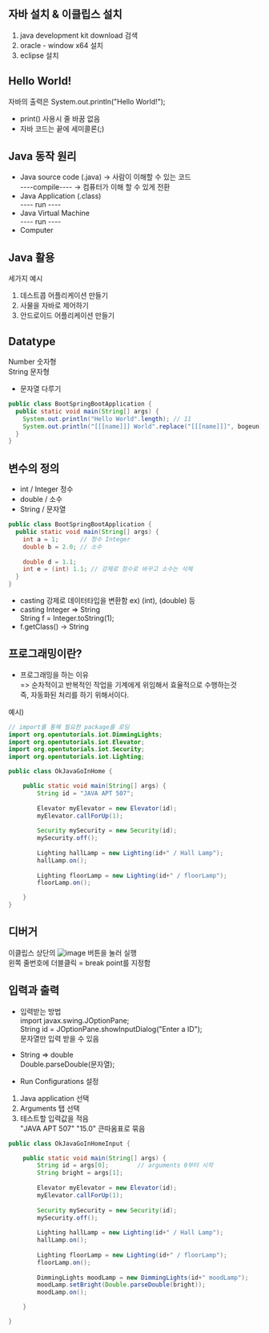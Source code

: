 ## 자바 설치 & 이클립스 설치

1. java development kit download 검색
2. oracle - window x64 설치
3. eclipse 설치


## Hello World!
자바의 출력은 System.out.println("Hello World!");
* print() 사용시 줄 바꿈 없음
* 자바 코드는 끝에 세미콜론(;)

## Java 동작 원리
* Java source code (.java) -> 사람이 이해할 수 있는 코드    
----compile----            -> 컴퓨터가 이해 할 수 있게 전환
* Java Application (.class)    
----  run  ----
* Java Virtual Machine    
----  run  ----
* Computer

## Java 활용
세가지 예시
1. 데스트콥 어플리케이션 만들기
2. 사물을 자바로 제어하기
3. 안드로이드 어플리케이션 만들기

## Datatype
Number 숫자형    
String 문자형
* 문자열 다루기
```java
public class BootSpringBootApplication {
  public static void main(String[] args) {
    System.out.println("Hello World".length); // 11
    System.out.println("[[[name]]] World".replace("[[[name]]]", bogeun); //bogeun World
  }
}
```

## 변수의 정의
* int    / Integer 정수
* double / 소수
* String / 문자열
```java
public class BootSpringBootApplication {
  public static void main(String[] args) {
    int a = 1;      // 정수 Integer
    double b = 2.0; // 소수
    
    double d = 1.1;
    int e = (int) 1.1; // 강제로 정수로 바꾸고 소수는 삭제
  }
}
```
* casting 강제로 데이터타입을 변환함 ex) (int), (double) 등
* casting Integer => String    
String f = Integer.toString(1);
* f.getClass() -> String

## 프로그래밍이란?
* 프로그래밍을 하는 이유    
=> 순차적이고 반복적인 작업을 기계에게 위임해서 효율적으로 수행하는것    
즉, 자동화된 처리를 하기 위해서이다.

예시)
```java
// import를 통해 필요한 package를 로딩
import org.opentutorials.iot.DimmingLights; 
import org.opentutorials.iot.Elevator;
import org.opentutorials.iot.Security;
import org.opentutorials.iot.Lighting;

public class OkJavaGoInHome {

	public static void main(String[] args) {
		String id = "JAVA APT 507";
		
		Elevator myElevator = new Elevator(id);
		myElevator.callForUp(1);
		
		Security mySecurity = new Security(id);
		mySecurity.off();
		
		Lighting hallLamp = new Lighting(id+" / Hall Lamp");
		hallLamp.on();
		
		Lighting floorLamp = new Lighting(id+" / floorLamp");
		floorLamp.on();

	}
}
```

## 디버거
이클립스 상단의 ![image](https://user-images.githubusercontent.com/95890510/175848628-02cf37dc-6973-456c-b4d3-e2469881d67b.png) 버튼을 눌러 실행    
왼쪽 줄번호에 더블클릭 = break point를 지정함

## 입력과 출력
* 입력받는 방법    
import javax.swing.JOptionPane;    
String id = JOptionPane.showInputDialog("Enter a ID");    
문자열만 입력 받을 수 있음    

* String => double    
Double.parseDouble(문자열);

* Run Configurations 설정
1. Java application 선택
2. Arguments 탭 선택
3. 테스트할 입력값을 적음    
"JAVA APT 507" "15.0" 큰따옴표로 묶음
```java
public class OkJavaGoInHomeInput {

	public static void main(String[] args) {
		String id = args[0];        // arguments 0부터 시작
		String bright = args[1];
		
		Elevator myElevator = new Elevator(id);
		myElevator.callForUp(1);
		
		Security mySecurity = new Security(id);
		mySecurity.off();
		
		Lighting hallLamp = new Lighting(id+" / Hall Lamp");
		hallLamp.on();
		
		Lighting floorLamp = new Lighting(id+" / floorLamp");
		floorLamp.on();
		
		DimmingLights moodLamp = new DimmingLights(id+" moodLamp");
		moodLamp.setBright(Double.parseDouble(bright));
		moodLamp.on();

	}

}
```
